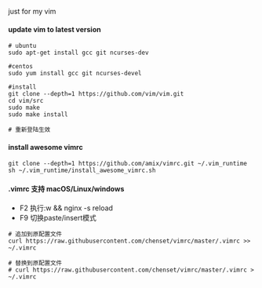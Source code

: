 just for my vim

#### update vim to latest version

``` 
# ubuntu
sudo apt-get install gcc git ncurses-dev

#centos
sudo yum install gcc git ncurses-devel

#install
git clone --depth=1 https://github.com/vim/vim.git
cd vim/src
sudo make
sudo make install

# 重新登陆生效
```

#### install awesome vimrc
```
git clone --depth=1 https://github.com/amix/vimrc.git ~/.vim_runtime
sh ~/.vim_runtime/install_awesome_vimrc.sh
```


#### .vimrc 支持 macOS/Linux/windows

- F2 执行:w && nginx -s reload
- F9 切换paste/insert模式

```
# 追加到原配置文件
curl https://raw.githubusercontent.com/chenset/vimrc/master/.vimrc >> ~/.vimrc

# 替换到原配置文件
# curl https://raw.githubusercontent.com/chenset/vimrc/master/.vimrc > ~/.vimrc
```
